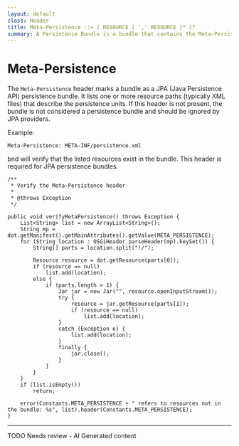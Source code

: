 ```yaml
---
layout: default
class: Header
title: Meta-Persistence ::= ( RESOURCE ( ',' RESOURCE )* )? 
summary: A Persistence Bundle is a bundle that contains the Meta-Persistence header. If this header is not present, then this specification does not apply and a JPA Provider should ignore the corresponding bundle. 
---
```


# Meta-Persistence

The `Meta-Persistence` header marks a bundle as a JPA (Java Persistence API) persistence bundle. It lists one or more resource paths (typically XML files) that describe the persistence units. If this header is not present, the bundle is not considered a persistence bundle and should be ignored by JPA providers.

Example:

```
Meta-Persistence: META-INF/persistence.xml
```

bnd will verify that the listed resources exist in the bundle. This header is required for JPA persistence bundles.
	
	/**
	 * Verify the Meta-Persistence header
	 * 
	 * @throws Exception
	 */

	public void verifyMetaPersistence() throws Exception {
		List<String> list = new ArrayList<String>();
		String mp = dot.getManifest().getMainAttributes().getValue(META_PERSISTENCE);
		for (String location : OSGiHeader.parseHeader(mp).keySet()) {
			String[] parts = location.split("!/");

			Resource resource = dot.getResource(parts[0]);
			if (resource == null)
				list.add(location);
			else {
				if (parts.length > 1) {
					Jar jar = new Jar("", resource.openInputStream());
					try {
						resource = jar.getResource(parts[1]);
						if (resource == null)
							list.add(location);
					}
					catch (Exception e) {
						list.add(location);
					}
					finally {
						jar.close();
					}
				}
			}
		}
		if (list.isEmpty())
			return;

		error(Constants.META_PERSISTENCE + " refers to resources not in the bundle: %s", list).header(Constants.META_PERSISTENCE);
	}


<hr />
TODO Needs review - AI Generated content